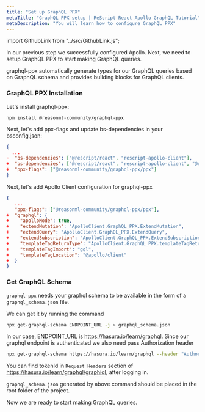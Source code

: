 ```yaml
---
title: "Set up GraphQL PPX"
metaTitle: "GraphQL PPX setup | ReScript React Apollo GraphQL Tutorial"
metaDescription: "You will learn how to configure GraphQL PPX"
---
```


import GithubLink from "../src/GithubLink.js";

In our previous step we successfully configured Apollo. Next, we need to setup GraphQL PPX to start making GraphQL queries.

graphql-ppx automatically generate types for our GraphQL queries based on GraphQL schema and provides building blocks for GraphQL clients.

### GraphQL PPX Installation

Let's install graphql-ppx:

```
npm install @reasonml-community/graphql-ppx
```

Next, let's add ppx-flags and update bs-dependencies in your bsconfig.json:

<GithubLink link="https://github.com/hasura/learn-graphql/blob/master/tutorials/frontend/rescript-react-apollo/app-final/bsconfig.json" text="bsconfig.json" />

```json
{
  ...
-  "bs-dependencies": ["@rescript/react", "rescript-apollo-client"],
+  "bs-dependencies": ["@rescript/react", "rescript-apollo-client", "@reasonml-community/graphql-ppx"],
+  "ppx-flags": ["@reasonml-community/graphql-ppx/ppx"]
}

```

Next, let's add Apollo Client configuration for graphql-ppx

```json
{
   ...
   "ppx-flags": ["@reasonml-community/graphql-ppx/ppx"],
+  "graphql": {
+    "apolloMode": true,
+    "extendMutation": "ApolloClient.GraphQL_PPX.ExtendMutation",
+    "extendQuery": "ApolloClient.GraphQL_PPX.ExtendQuery",
+    "extendSubscription": "ApolloClient.GraphQL_PPX.ExtendSubscription",
+    "templateTagReturnType": "ApolloClient.GraphQL_PPX.templateTagReturnType",
+    "templateTagImport": "gql",
+    "templateTagLocation": "@apollo/client"
+  }
}

```

### Get GraphQL Schema

`graphql-ppx` needs your graphql schema to be available in the form of a `graphql_schema.json` file.

We can get it by running the command

```bash
npx get-graphql-schema ENDPOINT_URL -j > graphql_schema.json
```

In our case, ENDPOINT_URL is https://hasura.io/learn/graphql.
Since our graphql endpoint is authenticated we also need pass Authorization header

```bash
npx get-graphql-schema https://hasura.io/learn/graphql --header "Authorization=Bearer tokenId" -j > graphql_schema.json
```

You can find tokenId in `Request Headers` section of https://hasura.io/learn/graphql/graphiql, after logging in.

`graphql_schema.json` generated by above command should be placed in the root folder of the project.
<GithubLink link="https://github.com/hasura/learn-graphql/blob/master/tutorials/frontend/rescript-react-apollo/app-final/graphql_schema.json" text="graphql_schema.json" />

Now we are ready to start making GraphQL queries.
